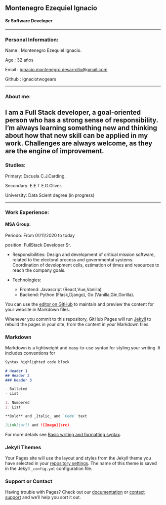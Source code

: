 ##  Montenegro Ezequiel Ignacio
#### Sr Software Developer
---
### Personal Information:
Name : Montenegro Ezequiel Ignacio.

Age : 32 años

Email : ignacio.montenegro.desarrollo@gmail.com

Github : ignaciotwogears

---
### About me:
I am a Full Stack developer, a goal-oriented person who has a strong sense of responsibility.
I’m always learning something new and thinking about how that new skill can be applied in my work. 
Challenges are always welcome, as they are the engine of improvement.
---

### Studies:
Primary: Escuela C.J.Carding. 

Secondary: E.E.T E.G.Oliver. 

University: Data Scient degree (in progress)

---

### Work Experience:

#### MSA Group:
Periodo: From 01/11/2020 to today

position: FullStack Developer Sr.

- Responsibilities: Design and development of critical mission software, related to the electoral process and governmental systems.
Coordination of development cells, estimation of times and resources to reach the company goals.

- Technologies: 
  - Frontend: Javascript (React,Vue,Vanilla)
  - Backend: Python (Flask,Django), Go (Vanilla,Gin,Gorilla).







You can use the [editor on GitHub](https://github.com/ignaciotwogears/ignaciomontenegro/edit/gh-pages/index.md) to maintain and preview the content for your website in Markdown files.

Whenever you commit to this repository, GitHub Pages will run [Jekyll](https://jekyllrb.com/) to rebuild the pages in your site, from the content in your Markdown files.

### Markdown

Markdown is a lightweight and easy-to-use syntax for styling your writing. It includes conventions for

```markdown
Syntax highlighted code block

# Header 1
## Header 2
### Header 3

- Bulleted
- List

1. Numbered
2. List

**Bold** and _Italic_ and `Code` text

[Link](url) and ![Image](src)
```

For more details see [Basic writing and formatting syntax](https://docs.github.com/en/github/writing-on-github/getting-started-with-writing-and-formatting-on-github/basic-writing-and-formatting-syntax).

### Jekyll Themes

Your Pages site will use the layout and styles from the Jekyll theme you have selected in your [repository settings](https://github.com/ignaciotwogears/ignaciomontenegro/settings/pages). The name of this theme is saved in the Jekyll `_config.yml` configuration file.

### Support or Contact

Having trouble with Pages? Check out our [documentation](https://docs.github.com/categories/github-pages-basics/) or [contact support](https://support.github.com/contact) and we’ll help you sort it out.
